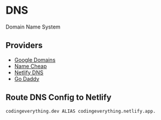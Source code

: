 # DNS

Domain Name System

## Providers

* [Google Domains](https://domains.google.com/)
* [Name Cheap](https://www.namecheap.com/)
* [Netlify DNS](https://app.netlify.com/teams/kylemit-team/dns)
* [Go Daddy](https://www.godaddy.com/)


## Route DNS Config to Netlify

```none
codingeverything.dev ALIAS codingeverything.netlify.app.
```
